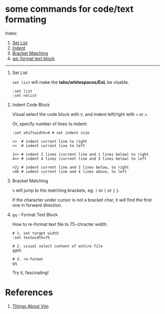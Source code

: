 some commands for code/text formating
=====================================

Index:

1. [Set List](#set_list)
1. [Indent](#indent)
1. [Bracket Matching](#bracket_matching)
1. [gq: format text block](#gq)

--------------

1. <a name="set_list">Set List</a>

    `set list` will make the **tabs/whitespaces/EoL** be visable.

    ```shell
    :set list
    :set nolist
    ```

1. <a name="indent">Indent Code Block</a>

    Visual select the code block with `V`, and indent left/right with `<` or `>`.

    Or, specify number of lines to indent:
    ```shell
    :set shiftwidth=4 # set indent size

    >>  # indent current line to right
    <<  # indent current line to left

    2>> # indent 2 lines (current line and 1 lines below) to right
    4<< # indent 4 lines (current line and 3 lines below) to left

    >2j # indent current line and 2 lines below, to right
    <4k # indent current line and 4 lines above, to left
    ```

1. <a name="bracket_matching">Bracket Matching</a>

    `%` will jump to the matching brackets, eg. `(` or `[` or `{` `}`.

    If the character under cursor is not a bracket char,
    it will find the first one in forward direction.

1. <a name="gq">`gq` - Format Text Block</a>

    How to re-format text file to 75-chracter width:

    ```shell
    # 1. set target width
    :set textwidth=75

    # 2. visual select content of entire file
    ggVG

    # 3. re-format
    gq
    ```

    Try it, fascinating!



# References

1. [Things About Vim](https://blog.petrzemek.net/2016/04/06/things-about-vim-i-wish-i-knew-earlier/)
